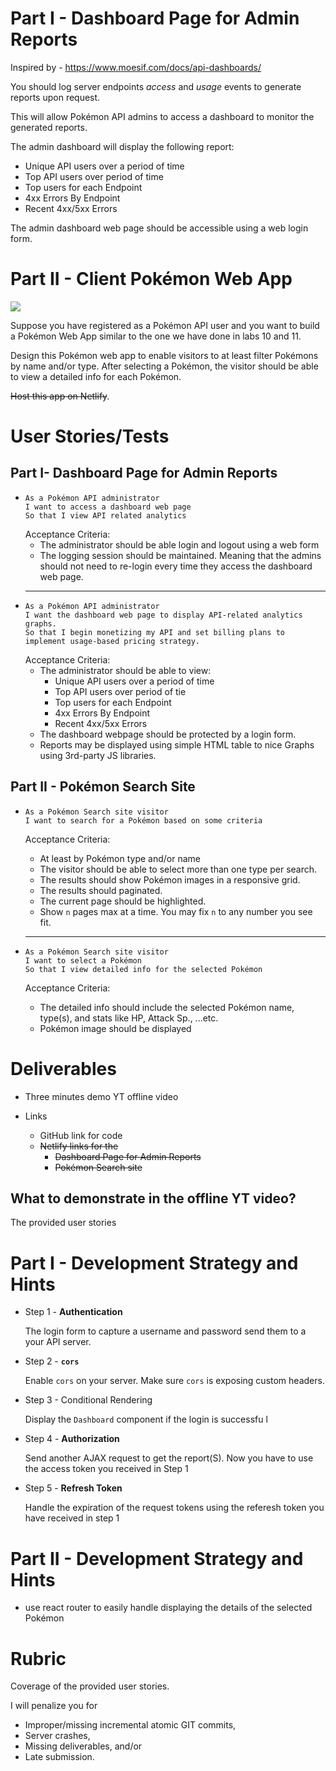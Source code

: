 # Part I - Dashboard Page for Admin Reports 
Inspired by - https://www.moesif.com/docs/api-dashboards/


You should log server endpoints *access* and *usage* events to generate reports upon request. 

This will allow Pokémon API admins to access a dashboard to monitor the generated reports.

The admin dashboard will display the following report:
- Unique API users over a period of time
- Top API users over period of time
- Top users for each Endpoint
- 4xx Errors By Endpoint
- Recent 4xx/5xx Errors

The admin dashboard web page should be accessible using a web login form.


# Part II - Client Pokémon Web App

![](https://cdn.discordapp.com/attachments/1016585518840041503/1044716711540174879/image.png)

Suppose you have registered as a Pokémon API user and you want to build a Pokémon Web App similar to the one we have done in labs 10 and 11.

Design this Pokémon web app to enable visitors to at least filter Pokémons by name and/or type. After selecting a Pokémon, the visitor should be able to view a detailed info for each Pokémon.

~~Host this app on Netlify~~.


# User Stories/Tests
## Part I- Dashboard Page for Admin Reports 
-
  ```
  As a Pokémon API administrator
  I want to access a dashboard web page 
  So that I view API related analytics 
  ```
  Acceptance Criteria:
  - The administrator should be able login and logout using a web form
  - The logging session should be maintained. Meaning that the admins should not need to re-login every time they access the dashboard web page.
  ---
- 
  ```
  As a Pokémon API administrator
  I want the dashboard web page to display API-related analytics graphs. 
  So that I begin monetizing my API and set billing plans to implement usage-based pricing strategy. 
  ```
  Acceptance Criteria:
  - The administrator should be able to view:
    - Unique API users over a period of time
    - Top API users over period of tie
    - Top users for each Endpoint
    - 4xx Errors By Endpoint
    - Recent 4xx/5xx Errors
  - The dashboard webpage should be protected by a login form.
  - Reports may be displayed using simple HTML table to nice Graphs using 3rd-party JS libraries. 

##  Part II - Pokémon Search Site

- 
  ```
  As a Pokémon Search site visitor
  I want to search for a Pokémon based on some criteria
  ```

  Acceptance Criteria:
  - At least by Pokémon type and/or name
  - The visitor should be able to select more than one type per search.
  - The results should show Pokémon images in a responsive grid.
  - The results should paginated. 
  - The current page should be highlighted.
  - Show `n` pages max at a time. You may fix `n` to any number you see fit.
  ---
- 
  ```
  As a Pokémon Search site visitor
  I want to select a Pokémon
  So that I view detailed info for the selected Pokémon
  ```
  Acceptance Criteria:
  - The detailed info should include the selected Pokémon name, type(s), and stats like HP, Attack Sp., ...etc.
  - Pokémon image should be displayed


# Deliverables
- Three minutes demo YT offline video

- Links
  - GitHub link for code
  - ~~Netlify links for the~~
    - ~~Dashboard Page for Admin Reports~~
    - ~~Pokémon Search site~~

## What to demonstrate in the offline YT video?
The provided user stories
  

# Part I - Development Strategy and Hints
- Step 1 - **Authentication**
  
  The login form to capture a username and password send them to a your API server. 
- Step 2 - **`cors`**

  Enable `cors` on your server. Make sure `cors` is exposing custom headers. 
- Step 3 - Conditional Rendering
  
  Display the `Dashboard` component if the login is successfu
  l

- Step 4 - **Authorization**

  Send another AJAX request to get the report(S). Now you have to use the access token you received in Step 1

- Step 5 - **Refresh Token**

  Handle the expiration of the request tokens using the referesh token you have received in step 1 

# Part II - Development Strategy and Hints
- use react router to easily handle displaying the details of the selected Pokémon 


# Rubric
Coverage of the provided user stories.

I will penalize you for 
- Improper/missing incremental atomic GIT commits, 
- Server crashes,
- Missing deliverables, and/or 
- Late submission.
